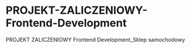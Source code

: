 # PROJEKT-ZALICZENIOWY-Frontend-Development
PROJEKT ZALICZENIOWY Frontend Development_Sklep samochodowy
